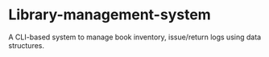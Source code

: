 # Library-management-system
A CLI-based system to manage book inventory, issue/return logs using data structures.
